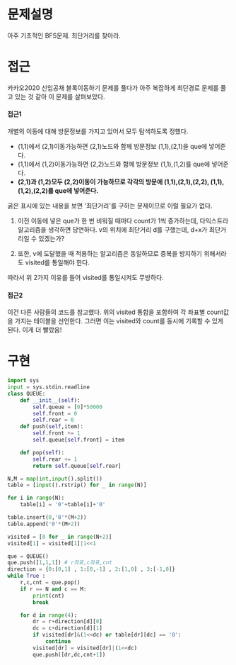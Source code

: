 # 문제설명

아주 기초적인 BFS문제. 최단거리를 찾아라.



# 접근

카카오2020 신입공채 블록이동하기 문제를 풀다가 아주 복잡하게 최단경로 문제를 풀고 있는 것 같아 이 문제를 살펴보았다. 

#### 접근1

개별의 이동에 대해 방문정보를 가지고 있어서 모두 탐색하도록 정했다.

* (1,1)에서 (2,1)이동가능하면 (2,1)노드와 함께 방문정보 (1,1),(2,1)을 que에 넣어준다.
* (1,1)에서 (1,2)이동가능하면 (2,2)노드와 함께 방문정보 (1,1),(1,2)를 que에 넣어준다.
* **(2,1)과 (1,2)모두 (2,2)이동이 가능하므로 각각의 방문에 (1,1),(2,1),(2,2),    (1,1),(1,2),(2,2)를 que에 넣어준다.**



굵은 표시에 있는 내용을 보면 '최단거리'를 구하는 문제이므로 이럴 필요가 없다. 

1. 이전 이동에 넣은 que가 한 번 비워질 때마다 count가 1씩 증가하는데, 다익스트라 알고리즘을 생각하면 당연하다. v의 위치에 최단거리 d를 구했는데, d+x가 최단거리일 수 있겠는가?

2. 또한, v에 도달했을 때 적용하는 알고리즘은 동일하므로 중복을 방지하기 위해서라도 visited를 통일해야 한다.



따라서 위 2가지 이유를 들어 visited를 통일시켜도 무방하다.



#### 접근2

이건 다른 사람들의 코드를 참고했다. 위의 visited 통합을 포함하여 각 좌표별 count값을 가지는 테이블을 선언한다. 그러면 이는 visited와 count를 동시에 기록할 수 있게 된다. 이게 더 빨랐음!



# 구현

```python
import sys
input = sys.stdin.readline
class QUEUE:
    def __init__(self):
        self.queue = [0]*50000
        self.front = 0
        self.rear = 0
    def push(self,item):
        self.front += 1
        self.queue[self.front] = item

    def pop(self):
        self.rear += 1
        return self.queue[self.rear]

N,M = map(int,input().split())
table = [input().rstrip() for _ in range(N)]

for i in range(N):
    table[i] = '0'+table[i]+'0'

table.insert(0,'0'*(M+2))
table.append('0'*(M+2))

visited = [0 for _ in range(N+2)]
visited[1] = visited[1]|1<<1

que = QUEUE()
que.push([1,1,1]) # r좌표,c좌표,cnt
direction = {0:[0,1] , 1:[0,-1] , 2:[1,0] , 3:[-1,0]}
while True :
    r,c,cnt = que.pop()
    if r == N and c == M:
        print(cnt)
        break

    for d in range(4):
        dr = r+direction[d][0]
        dc = c+direction[d][1]
        if visited[dr]&(1<<dc) or table[dr][dc] == '0':
            continue
        visited[dr] = visited[dr]|(1<<dc)
        que.push([dr,dc,cnt+1])
```

